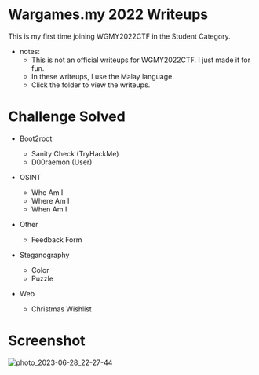 # Wargames.my 2022 Writeups
This is my first time joining WGMY2022CTF in the Student Category.
* notes:
  * This is not an official writeups for WGMY2022CTF. I just made it for fun.
  * In these writeups, I use the Malay language.
  * Click the folder to view the writeups.
 
# Challenge Solved
- Boot2root
  - Sanity Check (TryHackMe)
  - D00raemon (User)
 
- OSINT
  - Who Am I
  - Where Am I
  - When Am I

- Other
  - Feedback Form
 
- Steganography
  - Color
  - Puzzle
 
- Web
  - Christmas Wishlist

# Screenshot
![photo_2023-06-28_22-27-44](https://github.com/0hanif0/WGMY2022CTF-Writeups/assets/23289982/8e099df7-75f1-455a-84ef-8eb18d5c4f7d)
